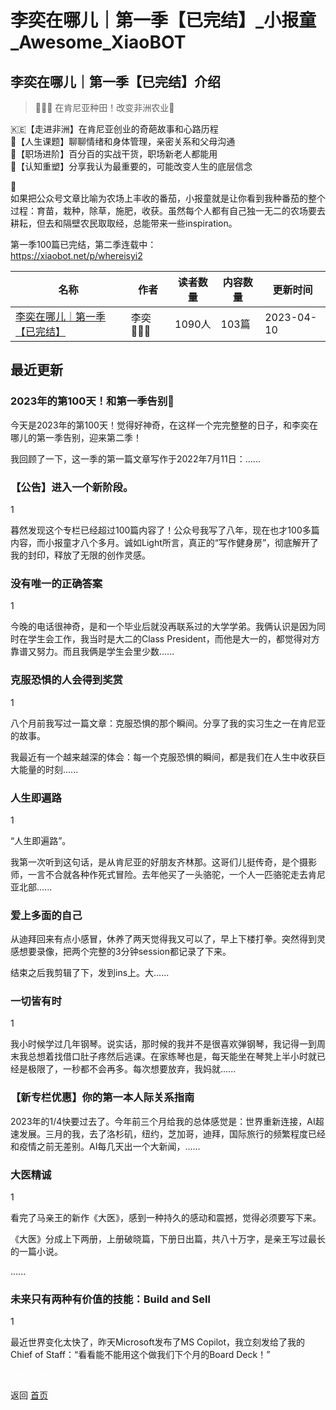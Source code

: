 # 李奕在哪儿｜第一季【已完结】_小报童_Awesome_XiaoBOT

## 李奕在哪儿｜第一季【已完结】介绍
> 👩🏻‍🌾 在肯尼亚种田！改变非洲农业🌱    
    
🇰🇪【走进非洲】在肯尼亚创业的奇葩故事和心路历程    
💛【人生课题】聊聊情绪和身体管理，亲密关系和父母沟通    
🔑【职场进阶】百分百的实战干货，职场新老人都能用    
🧠【认知重塑】分享我认为最重要的，可能改变人生的底层信念    
    
🍅  
如果把公众号文章比喻为农场上丰收的番茄，小报童就是让你看到我种番茄的整个过程：育苗，栽种，除草，施肥，收获。虽然每个人都有自己独一无二的农场要去耕耘，但去和隔壁农民取取经，总能带来一些inspiration。    
    
第一季100篇已完结，第二季连载中：    
https://xiaobot.net/p/whereisyi2  
  


|名称|作者|读者数量|内容数量|更新时间|
|---|---|---|---|---|
|[李奕在哪儿｜第一季【已完结】](https://xiaobot.net/p/whereisyi?refer=0b133df9-27dc-423b-8101-639049001c13)|李奕👩🏻‍🌾|1090人|103篇|2023-04-10|

## 最近更新
### 2023年的第100天！和第一季告别💙

今天是2023年的第100天！觉得好神奇，在这样一个完完整整的日子，和李奕在哪儿的第一季告别，迎来第二季！

我回顾了一下，这一季的第一篇文章写作于2022年7月11日：......

### 【公告】进入一个新阶段。

1

暮然发现这个专栏已经超过100篇内容了！公众号我写了八年，现在也才100多篇内容，而小报童才八个多月。诚如Light所言，真正的“写作健身房”，彻底解开了我的封印，释放了无限的创作灵感。

### 没有唯一的正确答案

1

今晚的电话很神奇，是和一个毕业后就没再联系过的大学学弟。我俩认识是因为同时在学生会工作，我当时是大二的Class
President，而他是大一的，都觉得对方靠谱又努力。而且我俩是学生会里少数......

### 克服恐惧的人会得到奖赏

1

八个月前我写过一篇文章：克服恐惧的那个瞬间。分享了我的实习生之一在肯尼亚的故事。

我最近有一个越来越深的体会：每一个克服恐惧的瞬间，都是我们在人生中收获巨大能量的时刻......

### 人生即遍路

1

“人生即遍路”。

我第一次听到这句话，是从肯尼亚的好朋友齐林那。这哥们儿挺传奇，是个摄影师，一言不合就各种作死式冒险。去年他买了一头骆驼，一个人一匹骆驼走去肯尼亚北部......

### 爱上多面的自己

从迪拜回来有点小感冒，休养了两天觉得我又可以了，早上下楼打拳。突然得到灵感想要录像，把两个完整的3分钟session都记录了下来。

结束之后我剪辑了下，发到ins上。大......

### 一切皆有时

1

我小时候学过几年钢琴。说实话，那时候的我并不是很喜欢弹钢琴，我记得一到周末我总想着找借口肚子疼然后逃课。在家练琴也是，每天能坐在琴凳上半小时就已经是极限了，一秒都不会再多。每次想要放弃，我妈就......

### 【新专栏优惠】你的第一本人际关系指南

2023年的1/4快要过去了。今年前三个月给我的总体感觉是：世界重新连接，AI超速发展。三月的我，去了洛杉矶，纽约，芝加哥，迪拜，国际旅行的频繁程度已经和疫情之前无差别。AI每几天出一个大新闻，......

### 大医精诚

1

看完了马亲王的新作《大医》，感到一种持久的感动和震撼，觉得必须要写下来。

《大医》分成上下两册，上册破晓篇，下册日出篇，共八十万字，是亲王写过最长的一篇小说。

......

### 未来只有两种有价值的技能：Build and Sell

1

最近世界变化太快了，昨天Microsoft发布了MS Copilot，我立刻发给了我的Chief of
Staff：“看看能不能用这个做我们下个月的Board Deck！”


<a href="https://github.com/Reno9527/awesome-xiaobot" style="color: white; text-decoration: none;">awesome-xiaobot</a>

返回 [首页](../README.md)
